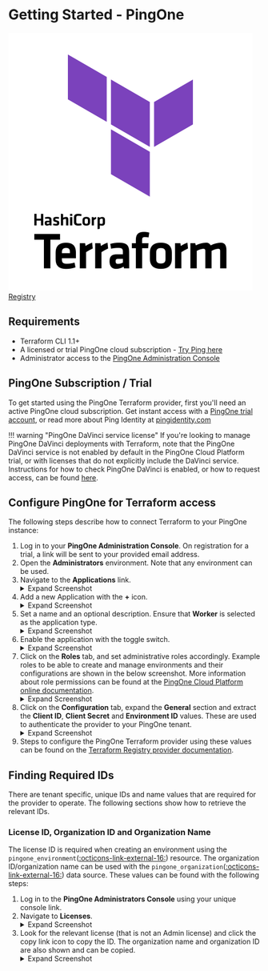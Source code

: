 # Getting Started - PingOne

<div class="banner" onclick="window.open('https://registry.terraform.io/providers/pingidentity/pingone/latest','');">
    <img class="assets" src="../../img/logos/tf-logo.svg" alt="Terraform logo" />
    <span class="caption">
        <a class="assetlinks" href="https://registry.terraform.io/providers/pingidentity/pingone/latest" target=”_blank”>Registry</a>
    </span>
</div>

## Requirements

* Terraform CLI 1.1+
* A licensed or trial PingOne cloud subscription - [Try Ping here](https://www.pingidentity.com/en/try-ping.html)
* Administrator access to the [PingOne Administration Console](https://docs.pingidentity.com/r/en-us/pingone/p1_access_admin_console)

## PingOne Subscription / Trial

To get started using the PingOne Terraform provider, first you'll need an active PingOne cloud subscription. Get instant access with a [PingOne trial account](https://www.pingidentity.com/en/try-ping.html), or read more about Ping Identity at [pingidentity.com](https://www.pingidentity.com)

!!! warning "PingOne DaVinci service license"
    If you're looking to manage PingOne DaVinci deployments with Terraform, note that the PingOne DaVinci service is not enabled by default in the PingOne Cloud Platform trial, or with licenses that do not explicitly include the DaVinci service.  Instructions for how to check PingOne DaVinci is enabled, or how to request access, can be found [here](https://pingidentity.github.io/terraform-docs/getting-started/davinci/#the-pingone-davinci-service-license).

## Configure PingOne for Terraform access

The following steps describe how to connect Terraform to your PingOne instance:

1. Log in to your **PingOne Administration Console**. On registration for a trial, a link will be sent to your provided email address.
2. Open the **Administrators** environment.  Note that any environment can be used.
3. Navigate to the **Applications** link.
    <details>
      <summary>Expand Screenshot</summary>
        <img src="../../img/getting-started/pingone-console-environment-home-applications.png"  alt="PingOne Administration Console, Applications Link"/>
    </details>
4. Add a new Application with the **+** icon.
    <details>
      <summary>Expand Screenshot</summary>
        <img src="../../img/getting-started/pingone-console-applications-home.png"  alt="PingOne Administration Console, Applications Home"/>
    </details>
5. Set a name and an optional description.  Ensure that **Worker** is selected as the application type.
    <details>
      <summary>Expand Screenshot</summary>
        <img src="../../img/getting-started/pingone-console-add-application.png"  alt="PingOne Administration Console, Add Application"/>
    </details>
6. Enable the application with the toggle switch.
    <details>
      <summary>Expand Screenshot</summary>
        <img src="../../img/getting-started/pingone-console-application-settings.png"  alt="PingOne Administration Console, Application Settings"/>
    </details>
7. Click on the **Roles** tab, and set administrative roles accordingly.  Example roles to be able to create and manage environments and their configurations are shown in the below screenshot.  More information about role permissions can be found at the [PingOne Cloud Platform online documentation](https://docs.pingidentity.com/r/en-us/pingone/p1_c_roles).
    <details>
      <summary>Expand Screenshot</summary>
        <img src="../../img/getting-started/pingone-console-application-roles.png"  alt="PingOne Administration Console, Application Roles"/>
    </details>
8. Click on the **Configuration** tab, expand the **General** section and extract the **Client ID**, **Client Secret** and **Environment ID** values. These are used to authenticate the provider to your PingOne tenant.
    <details>
      <summary>Expand Screenshot</summary>
        <img src="../../img/getting-started/pingone-console-application-details.png"  alt="PingOne Administration Console, Application Details"/>
    </details>
9. Steps to configure the PingOne Terraform provider using these values can be found on the [Terraform Registry provider documentation](https://registry.terraform.io/providers/pingidentity/pingone/latest/docs).

## Finding Required IDs

There are tenant specific, unique IDs and name values that are required for the provider to operate.  The following sections show how to retrieve the relevant IDs.

### License ID, Organization ID and Organization Name

The license ID is required when creating an environment using the `pingone_environment`([:octicons-link-external-16:](https://registry.terraform.io/providers/pingidentity/pingone/latest/docs/resources/environment)) resource.  The organization ID/organization name can be used with the `pingone_organization`([:octicons-link-external-16:](https://registry.terraform.io/providers/pingidentity/pingone/latest/docs/data-sources/organization)) data source.  These values can be found with the following steps:

1. Log in to the **PingOne Administrators Console** using your unique console link.
2. Navigate to **Licenses**.
    <details>
      <summary>Expand Screenshot</summary>
        <img src="../../img/getting-started/pingone-console-admins-licenses.png"  alt="PingOne Administration Console, Licenses Link"/>
    </details>
3. Look for the relevant license (that is not an Admin license) and click the copy link icon to copy the ID.  The organization name and organization ID are also shown and can be copied.
    <details>
      <summary>Expand Screenshot</summary>
        <img src="../../img/getting-started/pingone-console-admins-licenses-detail.png"  alt="PingOne Administration Console, Licenses Detail"/>
    </details>
